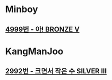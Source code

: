 
# Minboy
## [4999번 - 아! BRONZE V](https://www.acmicpc.net/problem/4999)

# KangManJoo
## [2992번 - 크면서 작은 수 SILVER III](https://www.acmicpc.net/problem/2992)

